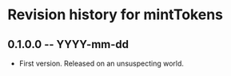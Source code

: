 # Revision history for mintTokens

## 0.1.0.0 -- YYYY-mm-dd

* First version. Released on an unsuspecting world.
